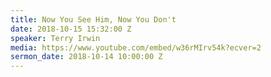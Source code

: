```yaml
---
title: Now You See Him, Now You Don't
date: 2018-10-15 15:32:00 Z
speaker: Terry Irwin
media: https://www.youtube.com/embed/w36rMIrv54k?ecver=2
sermon_date: 2018-10-14 10:00:00 Z
---
```


